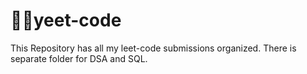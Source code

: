 # 👨‍💻yeet-code
This Repository has all my leet-code submissions organized. There is separate folder for DSA and SQL.

